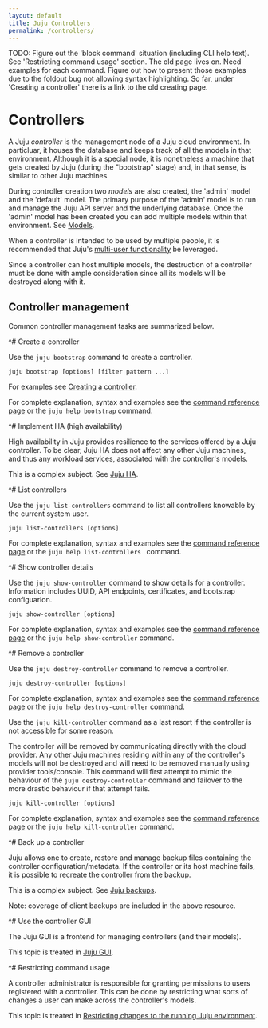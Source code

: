 ```yaml
---
layout: default
title: Juju Controllers
permalink: /controllers/
---
```

TODO:  Figure out the 'block command' situation (including CLI help
         text). See 'Restricting command usage' section. The old page lives on.
       Need examples for each command.
       Figure out how to present those examples due to the foldout bug not
         allowing syntax highlighting. So far, under 'Creating a controller'
         there is a link to the old creating page.


# Controllers

A Juju *controller* is the management node of a Juju cloud environment. In
particluar, it houses the database and keeps track of all the models in that
environment. Although it is a special node, it is nonetheless a machine that
gets created by Juju (during the "bootstrap" stage) and, in that sense, is
similar to other Juju machines.

During controller creation two *models* are also created, the 'admin' model and
the 'default' model. The primary purpose of the 'admin' model is to run and
manage the Juju API server and the underlying database. Once the 'admin' model
has been created you can add multiple models within that environment. See
[Models](./models.html).

When a controller is intended to be used by multiple people, it is recommended
that Juju's [multi-user functionality](./users.html) be leveraged.

Since a controller can host multiple models, the destruction of a controller
must be done with ample consideration since all its models will be destroyed
along with it.


## Controller management

Common controller management tasks are summarized below.


^# Create a controller
   
   Use the `juju bootstrap` command to create a controller.

   `juju bootstrap [options] [filter pattern ...]`
   
   For examples see [Creating a controller](./controllers-creating.html).

   For complete explanation, syntax and examples see the
   [command reference page](./commands.html#bootstrap) or the `juju help
   bootstrap` command.



^# Implement HA (high availability)

   High availability in Juju provides resilience to the services offered by a
   Juju controller. To be clear, Juju HA does not affect any other Juju machines,
   and thus any workload services, associated with the controller's models.

   This is a complex subject. See [Juju HA](./controllers-ha.html).



^# List controllers
   
   Use the `juju list-controllers` command to list all controllers knowable by
   the current system user.

   `juju list-controllers [options]`
   
   For complete explanation, syntax and examples see the
   [command reference page](./commands.html#list-controllers) or the `juju help
   list-controllers ` command.



^# Show controller details
   
   Use the `juju show-controller` command to show details for a controller.
   Information includes UUID, API endpoints, certificates, and bootstrap
   configuarion.

   `juju show-controller [options]`
   
   For complete explanation, syntax and examples see the
   [command reference page](./commands.html#show-controller) or the `juju help
   show-controller` command.



^# Remove a controller
   
   Use the `juju destroy-controller` command to remove a controller.

   `juju destroy-controller [options]`
   
   For complete explanation, syntax and examples see the
   [command reference page](./commands.html#destroy-controller) or the `juju help
   destroy-controller` command.
   
   Use the `juju kill-controller` command as a last resort if the controller is
   not accessible for some reason.

   The controller will be removed by communicating directly with the cloud
   provider. Any other Juju machines residing within any of the controller's
   models will not be destroyed and will need to be removed manually using
   provider tools/console. This command will first attempt to mimic the behaviour
   of the `juju destroy-controller` command and failover to the more drastic
   behaviour if that attempt fails.
   
   `juju kill-controller [options]`
   
   For complete explanation, syntax and examples see the
   [command reference page](./commands.html#kill-controller) or the `juju help
   kill-controller` command.



^# Back up a controller
   
   Juju allows one to create, restore and manage backup files containing the
   controller configuration/metadata. If the controller or its host machine
   fails, it is possible to recreate the controller from the backup.

   This is a complex subject. See [Juju backups](./controllers-backup.html).

   Note: coverage of client backups are included in the above resource.



^# Use the controller GUI
   
   The Juju GUI is a frontend for managing controllers (and their models).
   
   This topic is treated in [Juju GUI](./controllers-gui.html).
   
   

^# Restricting command usage
   
   A controller administrator is responsible for granting permissions to
   users registered with a controller. This can be done by restricting what
   sorts of changes a user can make across the controller's models.

   This topic is treated in
   [Restricting changes to the running Juju environment](./juju-block.html).

<!--
The above should really be
[Users and models](./users-models.html#block-user-commands).
Even though these block commands appear to operate across controllers and
not models.
-->